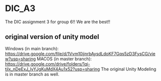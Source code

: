 # DIC_A3
The DIC assignment 3 for group 6!! We are the best!!

## original version of unity model
Windows (in main branch):
https://drive.google.com/file/d/1Vvm10ijnrbAysdLdoKF7Gqs5zD3FysCG/view?usp=sharing
MACOS (in master branch):
https://drive.google.com/drive/folders/1qi-tjlx_nDeExJ_lvYJgKuMdX4Au1x52?usp=sharing
The original Unity Modeling is in master branch as well. 
